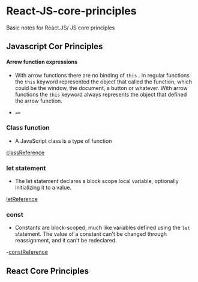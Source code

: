 # React-JS-core-principles
Basic notes for React.JS/ JS core principles
## Javascript  Cor Principles

#### Arrow function expressions

- With arrow functions there are no binding of `this` . In regular functions the `this` keyword represented the object that called the function, which could be the window, the document, a button or whatever. With arrow functions the `this` keyword always represents the object that defined the arrow function.

- `=>` 

### Class function

- A JavaScript class is a type of function

[classReference](https://developer.mozilla.org/en-US/docs/Web/JavaScript/Reference/Classes)

### let statement

- The let statement declares a block scope local variable, optionally initializing it to a value.

[letReference](https://developer.mozilla.org/en-US/docs/Web/JavaScript/Reference/Statements/let)

### const

- Constants are block-scoped, much like variables defined using the `let` statement. The value of a constant can't be changed through reassignment, and it can't be redeclared.

-[constReference](https://developer.mozilla.org/en-US/docs/Web/JavaScript/Reference/Statements/const)

## React Core Principles

###
